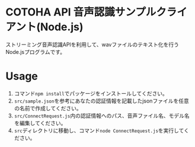 COTOHA API 音声認識サンプルクライアント(Node.js)
====
ストリーミング音声認識APIを利用して、wavファイルのテキスト化を行うNode.jsプログラムです。

# Usage
1. コマンド`npm install`でパッケージをインストールしてください。
1. `src/sample.json`を参考にあなたの認証情報を記載したjsonファイルを任意の名前で作成してください。
1. `src/ConnectRequest.js`内の認証情報へのパス、音声ファイル名、モデル名を編集してください。
1. `src`ディレクトリに移動し、コマンド`node ConnectRequest.js`を実行してください。
